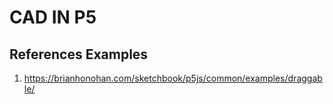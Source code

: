 # CAD IN P5

## References Examples

1. <https://brianhonohan.com/sketchbook/p5js/common/examples/draggable/>
